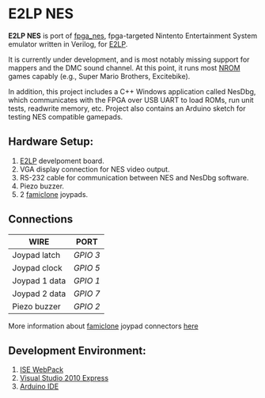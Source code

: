 # E2LP NES
**E2LP NES** is port of [fpga_nes](https://github.com/brianbennett/fpga_nes), fpga-targeted Nintento Entertainment System emulator written in Verilog, for [E2LP](http://www.e2lp.org/).

It is currently under development, and is most notably missing support for mappers and the DMC sound channel.  At this point, it runs most [NROM](http://www.thenesdump.com/Mappers/NROM.htm) games capably (e.g., Super Mario Brothers, Excitebike).

In addition, this project includes a C++ Windows application called NesDbg, which communicates with the FPGA over USB UART to load ROMs, run unit tests, readwrite memory, etc. Project also contains an Arduino sketch for testing NES compatible gamepads.

## Hardware Setup:
1. [E2LP](http://moodle.e2lp.org/course/view.php?id=5&section=100) develpoment board.
2. VGA display connection for NES video output.
3. RS-232 cable for communication between NES and NesDbg software.
4. Piezo buzzer.
5. 2 [famiclone](https://en.wikipedia.org/wiki/Nintendo_Entertainment_System_hardware_clone) joypads.

## Connections
| WIRE          | PORT     |
| ------------- |:--------:|
| Joypad latch  | *GPIO 3* |
| Joypad clock  | *GPIO 5* |
| Joypad 1 data | *GPIO 1* |
| Joypad 2 data | *GPIO 7* |
| Piezo buzzer  | *GPIO 2* |

More information about [famiclone](https://en.wikipedia.org/wiki/Nintendo_Entertainment_System_hardware_clone) joypad connectors [here](famiclone_controller_pinout.md)

## Development Environment:
1. [ISE WebPack](http://www.xilinx.com/support/download/index.htm)
2. [Visual Studio 2010 Express](http://www.microsoft.com/visualstudio/en-us/products/2010-editions/visual-cpp-express)
3. [Arduino IDE](https://www.arduino.cc/en/Main/Software)
